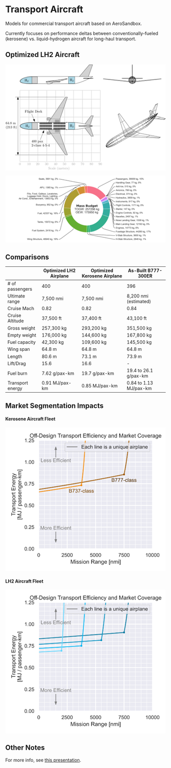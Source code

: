# Transport Aircraft

Models for commercial transport aircraft based on AeroSandbox.

Currently focuses on performance deltas between conventionally-fueled (kerosene) vs. liquid-hydrogen aircraft for long-haul transport.

## Optimized LH2 Aircraft

![three-view](figures/three_view_annotated.svg)

![massbudget](figures/mass_budget.png)

## Comparisons

|                  | Optimized LH2 Airplane | Optimized Kerosene Airplane | As-Built B777-300ER      |
|------------------|------------------------|-----------------------------|--------------------------|
| # of passengers  | 400                    | 400                         | 396                      |
| Ultimate range   | 7,500 nmi              | 7,500 nmi                   | 8,200 nmi (estimated)    |
| Cruise Mach      | 0.82                   | 0.82                        | 0.84                     |
| Cruise Altitude  | 37,500 ft              | 37,400 ft                   | 43,100 ft                |
| Gross weight     | 257,300   kg           | 293,200   kg                | 351,500 kg               |
| Empty weight     | 176,000   kg           | 144,600   kg                | 167,800 kg               |
| Fuel capacity    | 42,300 kg              | 109,600 kg                  | 145,500 kg               |
| Wing span        | 64.8 m                 | 64.8 m                      | 64.8 m                   |
| Length           | 80.6 m                 | 73.1 m                      | 73.9 m                   |
| Lift/Drag        | 15.6                   | 16.6                        | -                        |
| Fuel burn        | 7.62   g/pax-km        | 19.7   g/pax-km             | 19.4 to 26.1   g/pax-km  |
| Transport energy | 0.91   MJ/pax-km       | 0.85   MJ/pax-km            | 0.84 to 1.13   MJ/pax-km |

## Market Segmentation Impacts

#### Kerosene Aircraft Fleet

![kerosene_market_seg](figures/kerosene_market_segmentation.svg)

#### LH2 Aircraft Fleet

![lh2_market_seg](figures/lh2_market_segmentation_2.svg)

## Other Notes

For more info, see [this presentation](./Design%20Drivers%20for%20Efficient%20Hydrogen%20Transport%20Aircraft.pdf).